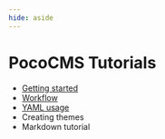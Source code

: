 ```yaml
---
hide: aside
---
```


# PocoCMS Tutorials

* [Getting started](getting-started.html)
* [Workflow](workflow.html)
* [YAML usage](yaml-usage.html)
* Creating themes
* Markdown tutorial
